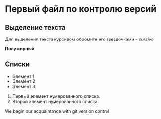 # Первый файл по контролю версий

## Выделение текста

Для выделения текста курсивом обромите его звездочками - *cursive*

**Полужирный**

## Списки

* Элемент 1
* Элемент 2
* Элемент 3

1. Первый элемент нумерованного списка.
2. Второй элемент нумерованного списка.

We begin our acquaintance with git version control